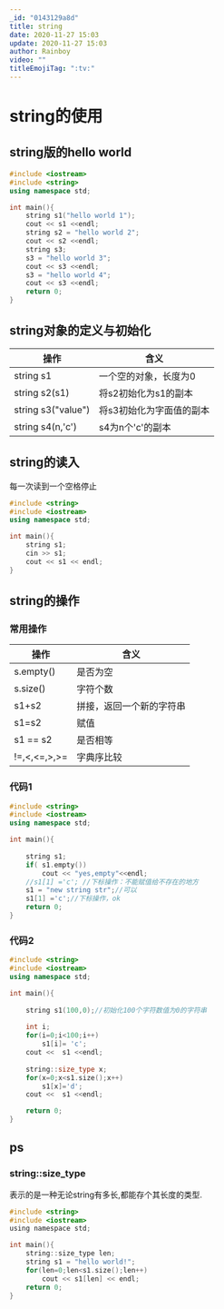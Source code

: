 ```yaml
---
_id: "0143129a8d"
title: string
date: 2020-11-27 15:03
update: 2020-11-27 15:03
author: Rainboy
video: ""
titleEmojiTag: ":tv:"
---
```



# string的使用

## string版的hello world

```cpp
#include <iostream>
#include <string>
using namespace std;

int main(){
    string s1("hello world 1");
    cout << s1 <<endl;
    string s2 = "hello world 2";
    cout << s2 <<endl;
    string s3;
    s3 = "hello world 3";
    cout << s3 <<endl;
    s3 = "hello world 4";
    cout << s3 <<endl;
    return 0;
}
```

## string对象的定义与初始化



| 操作               | 含义                     |
|--------------------|--------------------------|
| string s1          | 一个空的对象，长度为0    |
| string s2(s1)      | 将s2初始化为s1的副本     |
| string s3("value") | 将s3初始化为字面值的副本 |
| string s4(n,'c')   | s4为n个'c'的副本         |

## string的读入

每一次读到一个空格停止

```cpp
#include <string>
#include <iostream>
using namespace std;

int main(){
    string s1;
    cin >> s1;
    cout << s1 << endl;
}
```

## string的操作


### 常用操作

| 操作         | 含义                     |
|--------------|--------------------------|
| s.empty()    | 是否为空                 |
| s.size()     | 字符个数                 |
| s1+s2        | 拼接，返回一个新的字符串 |
| s1=s2        | 赋值                     |
| s1 == s2     | 是否相等                 |
| !=,<,<=,>,>= | 字典序比较               |


### 代码1

```cpp
#include <string>
#include <iostream>
using namespace std;

int main(){
    
    string s1;
    if( s1.empty())
        cout << "yes,empty"<<endl;
    //s1[1] ='c'; //下标操作：不能赋值给不存在的地方
    s1 = "new string str";//可以
    s1[1] ='c';//下标操作，ok
    return 0;
}
```

### 代码2

```cpp
#include <string>
#include <iostream>
using namespace std;

int main(){
    
    string s1(100,0);//初始化100个字符数值为0的字符串
    
    int i;
    for(i=0;i<100;i++)
        s1[i]= 'c';
    cout <<  s1 <<endl;
    
    string::size_type x;
    for(x=0;x<s1.size();x++)
        s1[x]='d';
    cout <<  s1 <<endl;

    return 0;
}
```

## ps

### string::size_type

表示的是一种无论string有多长,都能存个其长度的类型.

```c
#include <string>
#include <iostream>
using namespace std;

int main(){
    string::size_type len;
    string s1 = "hello world!";
    for(len=0;len<s1.size();len++)
        cout << s1[len] << endl;
    return 0;
}
```
